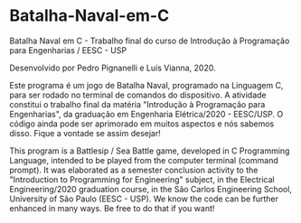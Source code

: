 # Batalha-Naval-em-C
Batalha Naval em C - Trabalho final do curso de Introdução à Programação para Engenharias / EESC - USP

Desenvolvido por Pedro Pignanelli e Luís Vianna, 2020.

 Este programa é um jogo de Batalha Naval, programado na Linguagem C, para ser rodado no terminal de comandos do dispositivo.
 A atividade constitui o trabalho final da matéria "Introdução à Programação para Engenharias", da graduação em Engenharia Elétrica/2020 - EESC/USP.
  O código ainda  pode ser aprimorado em muitos aspectos e nós sabemos disso. Fique a vontade se assim desejar!
 
 This program is a Battlesip / Sea Battle game, developed in C Programming Language, intended to be played from the computer terminal (command   prompt).
 It was elaborated as a semester conclusion activity to the "Introduction to Programming for Engineering" subject, in the Electrical Engineering/2020 graduation course, in the São Carlos Engineering School, University of São Paulo (EESC - USP).
  We know the code can be further enhanced in many ways. Be free to do that if you want!
